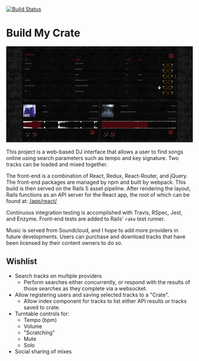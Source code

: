 [![Build Status](https://travis-ci.org/drewmoore/buildmycrate.svg?branch=master)](https://travis-ci.org/drewmoore/buildmycrate)

# Build My Crate

![Screenshot](screenshot.jpg)

This project is a web-based DJ interface that allows a user to find songs online using
search parameters such as tempo and key signature. Two tracks can be
loaded and mixed together.

The front-end is a combination of React, Redux, React-Router, and jQuery. The front-end packages are managed by npm and built by webpack. This build is then served on the Rails 5 asset pipeline. After rendering the layout, Rails functions as an API server for the React app, the root of which can be found at:
[/app/react/](https://github.com/drewmoore/buildmycrate/tree/master/app/react)

Continuous integration testing is accomplished with Travis, RSpec, Jest, and Enzyme. Front-end tests are added to Rails' `rake` test runner.

Music is served from Soundcloud, and I hope to add more providers in future developments. Users can purchase and download tracks that have been licensed by their content owners to do so.

## Wishlist
- Search tracks on multiple providers
  - Perform searches either concurrently, or respond with the results of those searches as they complete via a websocket.
- Allow registering users and saving selected tracks to a "Crate".
  - Allow index component for tracks to list either API results or tracks saved to crate.
- Turntable controls for:
  - Tempo (bpm)
  - Volume
  - "Scratching"
  - Mute
  - Solo
- Social sharing of mixes
